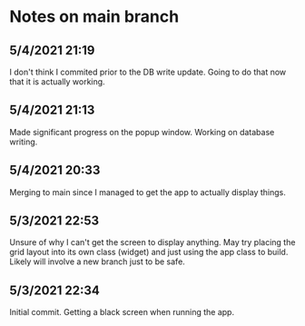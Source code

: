 # Notes on main branch

## 5/4/2021 21:19
I don't think I commited prior to the DB write update. Going to do that now that it is actually working.

## 5/4/2021 21:13
Made significant progress on the popup window. Working on database writing.

## 5/4/2021 20:33
Merging to main since I managed to get the app to actually display things.

## 5/3/2021 22:53
Unsure of why I can't get the screen to display anything. May try placing the grid layout into its own class (widget) and just using the app class to build. Likely will involve a new branch just to be safe.

## 5/3/2021 22:34
Initial commit. Getting a black screen when running the app. 